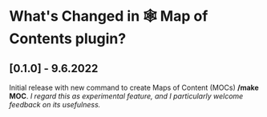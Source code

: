 # What's Changed in 🕸 Map of Contents plugin?

## [0.1.0] - 9.6.2022
Initial release with new command to create Maps of Content (MOCs) **/make MOC**. _I regard this as experimental feature, and I particularly welcome feedback on its usefulness._

